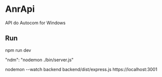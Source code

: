 # AnrApi

API do Autocom for Windows


## Run

npm run dev

"ndm": "nodemon ./bin/server.js"


nodemon --watch backend backend/dist/express.js
https://localhost:3001

